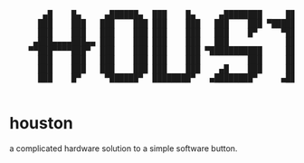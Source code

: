 <pre>

       ▄█    █▄     ▄██████▄  ███    █▄     ▄████████     ███      ▄██████▄  ███▄▄▄▄   
      ███    ███   ███    ███ ███    ███   ███    ███ ▀█████████▄ ███    ███ ███▀▀▀██▄
      ███    ███   ███    ███ ███    ███   ███    █▀     ▀███▀▀██ ███    ███ ███   ███
     ▄███▄▄▄▄███▄▄ ███    ███ ███    ███   ███            ███   ▀ ███    ███ ███   ███
    ▀▀███▀▀▀▀███▀  ███    ███ ███    ███ ▀███████████     ███     ███    ███ ███   ███
      ███    ███   ███    ███ ███    ███          ███     ███     ███    ███ ███   ███
      ███    ███   ███    ███ ███    ███    ▄█    ███     ███     ███    ███ ███   ███
      ███    █▀     ▀██████▀  ████████▀   ▄████████▀     ▄████▀    ▀██████▀   ▀█   █▀ 

</pre>
# houston
a complicated hardware solution to a simple software button.

